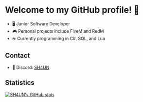 # Welcome to my GitHub profile! 👋

- 🖥️ Junior Software Developer
- 🎮 Personal projects include FiveM and RedM
- ☕ Currently programming in C#, SQL, and Lua

## Contact
- 💬 Discord: [SH4UN](https://discord.com/users/sh4un#0)

## Statistics
[![SH4UN's GitHub stats](https://github-readme-stats.vercel.app/api?username=SH4UN-W&show=prs_merged,prs_merged_percentage&show_icons=true&theme=radical)](https://github.com/SH4UN-W/github-readme-stats)
